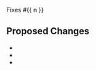  <!-- https://www.talater.com/open-source-templates/#/page/99 -->
 <!-- https://raw.githubusercontent.com/stevemao/github-issue-templates/master/simple/PULL_REQUEST_TEMPLATE.md -->

Fixes #{{ n }}

## Proposed Changes

  -
  -
  -
